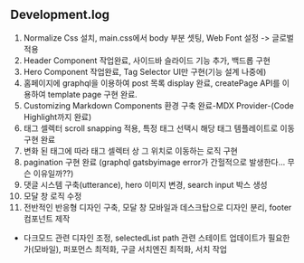 ## Development.log

1. Normalize Css 설치, main.css에서 body 부분 셋팅, Web Font 설정 -> 글로벌 적용
2. Header Component 작업완료, 사이드바 슬라이드 기능 추가, 백드롭 구현
3. Hero Component 작업완료, Tag Selector UI만 구현(기능 설계 나중에)
4. 홈페이지에 graphql을 이용하여 post 목록 display 완료, createPage API를 이용하여 template page 구현 완료.
5. Customizing Markdown Components 환경 구축 완료-MDX Provider-(Code Highlight까지 완료)
6. 태그 셀렉터 scroll snapping 적용, 특정 태그 선택시 해당 태그 템플레이트로 이동 구현 완료
7. 변화 된 태그에 따라 태그 셀렉터 상 그 위치로 이동하는 로직 구현
8. pagination 구현 완료 (graphql gatsbyimage error가 간헐적으로 발생한다... 무슨 이유일까??)
9. 댓글 시스템 구축(utterance), hero 이미지 변경, search input 박스 생성
10. 모달 창 로직 수정
11. 전반적인 반응형 디자인 구축, 모달 창 모바일과 데스크탑으로 디자인 분리, footer 컴포넌트 제작

- 다크모드 관련 디자인 조정, selectedList path 관련 스테이트 업데이트가 필요한가(모바일), 퍼포먼스 최적화, 구글 서치엔진 최적화, 서치 작업
